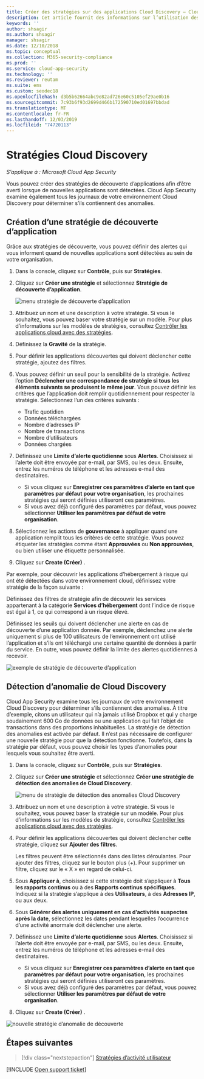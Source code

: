 ```yaml
---
title: Créer des stratégies sur des applications Cloud Discovery – Cloud App Security | Microsoft Docs
description: Cet article fournit des informations sur l’utilisation des stratégies Cloud Discovery.
keywords: ''
author: shsagir
ms.author: shsagir
manager: shsagir
ms.date: 12/10/2018
ms.topic: conceptual
ms.collection: M365-security-compliance
ms.prod: ''
ms.service: cloud-app-security
ms.technology: ''
ms.reviewer: reutam
ms.suite: ems
ms.custom: seodec18
ms.openlocfilehash: d3b5b62664abc9e82ad726e60c5105ef29ae0b16
ms.sourcegitcommit: 7c93b6f93d2699d466b172590710ed01697bbdad
ms.translationtype: MT
ms.contentlocale: fr-FR
ms.lasthandoff: 12/03/2019
ms.locfileid: "74720113"
---
```

# <a name="cloud-discovery-policies"></a>Stratégies Cloud Discovery

*S’applique à : Microsoft Cloud App Security*

Vous pouvez créer des stratégies de découverte d’applications afin d’être averti lorsque de nouvelles applications sont détectées. Cloud App Security examine également tous les journaux de votre environnement Cloud Discovery pour déterminer s’ils contiennent des anomalies.

## <a name="creating-an-app-discovery-policy"></a>Création d’une stratégie de découverte d’application

Grâce aux stratégies de découverte, vous pouvez définir des alertes qui vous informent quand de nouvelles applications sont détectées au sein de votre organisation.

1. Dans la console, cliquez sur **Contrôle**, puis sur **Stratégies**.

2. Cliquez sur **Créer une stratégie** et sélectionnez **Stratégie de découverte d’application**.

    ![menu stratégie de découverte d’application](media/app-discovery-policy-menu.png "menu de stratégie de découverte d’application")

3. Attribuez un nom et une description à votre stratégie. Si vous le souhaitez, vous pouvez baser votre stratégie sur un modèle. Pour plus d’informations sur les modèles de stratégies, consultez [Contrôler les applications cloud avec des stratégies](control-cloud-apps-with-policies.md).

4. Définissez la **Gravité** de la stratégie.

5. Pour définir les applications découvertes qui doivent déclencher cette stratégie, ajoutez des filtres.

6. Vous pouvez définir un seuil pour la sensibilité de la stratégie. Activez l’option **Déclencher une correspondance de stratégie si tous les éléments suivants se produisent le même jour**. Vous pouvez définir les critères que l’application doit remplir quotidiennement pour respecter la stratégie. Sélectionnez l’un des critères suivants :
    - Trafic quotidien
    - Données téléchargées
    - Nombre d’adresses IP
    - Nombre de transactions
    - Nombre d’utilisateurs
    - Données chargées

7. Définissez une **Limite d’alerte quotidienne** sous **Alertes**. Choisissez si l’alerte doit être envoyée par e-mail, par SMS, ou les deux. Ensuite, entrez les numéros de téléphone et les adresses e-mail des destinataires.
    - Si vous cliquez sur **Enregistrer ces paramètres d’alerte en tant que paramètres par défaut pour votre organisation**, les prochaines stratégies qui seront définies utiliseront ces paramètres.
    - Si vous avez déjà configuré des paramètres par défaut, vous pouvez sélectionner **Utiliser les paramètres par défaut de votre organisation**.

8. Sélectionnez les actions de **gouvernance** à appliquer quand une application remplit tous les critères de cette stratégie. Vous pouvez étiqueter les stratégies comme étant **Approuvées** ou **Non approuvées**, ou bien utiliser une étiquette personnalisée.

9. Cliquez sur **Create (Créer)** .

Par exemple, pour découvrir les applications d’hébergement à risque qui ont été détectées dans votre environnement cloud, définissez votre stratégie de la façon suivante :

Définissez des filtres de stratégie afin de découvrir les services appartenant à la catégorie **Services d’hébergement** dont l’indice de risque est égal à 1, ce qui correspond à un risque élevé.

 Définissez les seuils qui doivent déclencher une alerte en cas de découverte d’une application donnée. Par exemple, déclenchez une alerte uniquement si plus de 100 utilisateurs de l’environnement ont utilisé l’application et s’ils ont téléchargé une certaine quantité de données à partir du service.
En outre, vous pouvez définir la limite des alertes quotidiennes à recevoir.

![exemple de stratégie de découverte d’application](media/app-discovery-policy-example.png "exemple de stratégie de découverte d’application")

## <a name="cloud-discovery-anomaly-detection"></a>Détection d’anomalie de Cloud Discovery

Cloud App Security examine tous les journaux de votre environnement Cloud Discovery pour déterminer s’ils contiennent des anomalies. À titre d’exemple, citons un utilisateur qui n’a jamais utilisé Dropbox et qui y charge soudainement 600 Go de données ou une application qui fait l’objet de transactions dans des proportions inhabituelles. La stratégie de détection des anomalies est activée par défaut. Il n’est pas nécessaire de configurer une nouvelle stratégie pour que la détection fonctionne. Toutefois, dans la stratégie par défaut, vous pouvez choisir les types d’anomalies pour lesquels vous souhaitez être averti.

1. Dans la console, cliquez sur **Contrôle**, puis sur **Stratégies**.

2. Cliquez sur **Créer une stratégie** et sélectionnez **Créer une stratégie de détection des anomalies de Cloud Discovery**.

    ![menu de stratégie de détection des anomalies Cloud Discovery](media/cloud-discovery-anomaly-detection-policy-menu.png "menu de stratégie de détection des anomalies cloud discovery")

3. Attribuez un nom et une description à votre stratégie. Si vous le souhaitez, vous pouvez baser la stratégie sur un modèle. Pour plus d’informations sur les modèles de stratégie, consultez [Contrôler les applications cloud avec des stratégies](control-cloud-apps-with-policies.md).

4. Pour définir les applications découvertes qui doivent déclencher cette stratégie, cliquez sur **Ajouter des filtres**.

    Les filtres peuvent être sélectionnés dans des listes déroulantes. Pour ajouter des filtres, cliquez sur le bouton plus (+). Pour supprimer un filtre, cliquez sur le « X » en regard de celui-ci.

5. Sous **Appliquer à**, choisissez si cette stratégie doit s’appliquer à **Tous les rapports continus** ou à des **Rapports continus spécifiques**. Indiquez si la stratégie s’applique à des **Utilisateurs**, à des **Adresses IP**, ou aux deux.

6. Sous **Générer des alertes uniquement en cas d’activités suspectes après la date**, sélectionnez les dates pendant lesquelles l’occurrence d’une activité anormale doit déclencher une alerte.

7. Définissez une **Limite d’alerte quotidienne** sous **Alertes**. Choisissez si l’alerte doit être envoyée par e-mail, par SMS, ou les deux. Ensuite, entrez les numéros de téléphone et les adresses e-mail des destinataires.
    - Si vous cliquez sur **Enregistrer ces paramètres d’alerte en tant que paramètres par défaut pour votre organisation**, les prochaines stratégies qui seront définies utiliseront ces paramètres.
    - Si vous avez déjà configuré des paramètres par défaut, vous pouvez sélectionner **Utiliser les paramètres par défaut de votre organisation**.

8. Cliquez sur **Create (Créer)** .

![nouvelle stratégie d’anomalie de découverte](media/new-discovery-anomaly-policy.png "nouvelle stratégie de détection d’anomalie")

## <a name="next-steps"></a>Étapes suivantes

> [!div class="nextstepaction"]
> [Stratégies d’activité utilisateur](user-activity-policies.md)

[!INCLUDE [Open support ticket](includes/support.md)]
